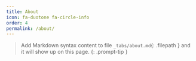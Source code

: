 ```yaml
---
title: About
icon: fa-duotone fa-circle-info
order: 4
permalink: /about/
---
```


> Add Markdown syntax content to file `_tabs/about.md`{: .filepath } and it will show up on this page.
{: .prompt-tip }
